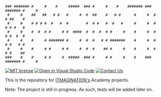 ```
### ####### #     #    #     #####  ### #     #    #    ####### ### ####### #     # 
 #     #    ##   ##   # #   #     #  #  ##    #   # #      #     #  #     # ##    # 
 #     #    # # # #  #   #  #        #  # #   #  #   #     #     #  #     # # #   # 
 #     #    #  #  # #     # #  ####  #  #  #  # #     #    #     #  #     # #  #  # 
 #     #    #     # ####### #     #  #  #   # # #######    #     #  #     # #   # # 
 #     #    #     # #     # #     #  #  #    ## #     #    #     #  #     # #    ## 
###    #    #     # #     #  #####  ### #     # #     #    #    ### ####### #     # 
```
[![MIT license](https://img.shields.io/badge/License-MIT-blue.svg)](https://lbesson.mit-license.org/)
[![Open in Visual Studio Code](https://open.vscode.dev/badges/open-in-vscode.svg)](https://open.vscode.dev/itmaginationdemos/Trainings)
[![Contact Us](https://img.shields.io/badge/Contact&nbsp;Us-@ITMAGINATION-black.svg)](mailto:artur.labudzinski@itmagination.com?cc=aleksander.jess@itmagination.com)


This is the repository for [ITMAGINATION's](https://itmagination.com) Academy projects.

Note:
The project is still in progress. As such, tests will be added later on.